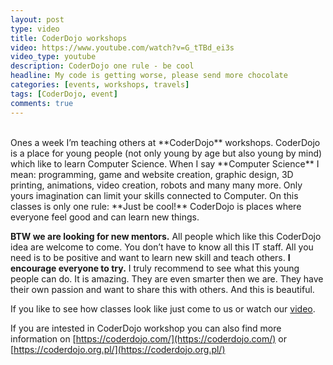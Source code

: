 ```yaml
---
layout: post
type: video
title: CoderDojo workshops
video: https://www.youtube.com/watch?v=G_tTBd_ei3s
video_type: youtube
description: CoderDojo one rule - be cool
headline: My code is getting worse, please send more chocolate
categories: [events, workshops, travels]
tags: [CoderDojo, event]
comments: true
---
```


<br>
Ones a week I’m teaching others at **CoderDojo** workshops. CoderDojo is a place for young people (not only young by age but also young by mind) which like to learn Computer Science. When I say **Computer Science** I mean: programming, game and website creation, graphic design, 3D printing, animations, video creation, robots and many many more. Only yours imagination can limit your skills connected to Computer. On this classes is only one rule: **Just be cool!** CoderDojo is places where everyone feel good and can learn new things.

**BTW we are looking for new mentors.** All people which like this CoderDojo idea are welcome to come. You don’t have to know all this IT staff. All you need is to be positive and want to learn new skill and teach others. **I encourage everyone to try.** I truly recommend to see what this young people can do. It is amazing. They are even smarter then we are. They have their own passion and want to share this with others. And this is beautiful.

If you like to see how classes look like just come to us or watch our [video](https://www.youtube.com/watch?v=G_tTBd_ei3s).

If you are intested in CoderDojo workshop you can also find more information on [https://coderdojo.com/](https://coderdojo.com/) or [https://coderdojo.org.pl/](https://coderdojo.org.pl/)
